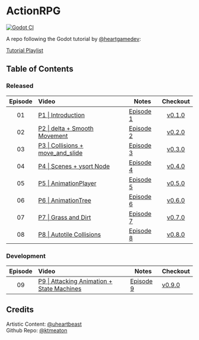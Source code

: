 # ActionRPG

[![Godot CI](https://github.com/ktmeaton/ActionRPG/actions/workflows/ci.yaml/badge.svg)](https://github.com/ktmeaton/ActionRPG/actions/workflows/ci.yaml)

A repo following the Godot tutorial by [@heartgamedev](https://www.heartgamedev.com/):

[Tutorial Playlist](https://www.youtube.com/watch?v=mAbG8Oi-SvQ&list=PL9FzW-m48fn2SlrW0KoLT4n5egNdX-W9a&ab_channel=HeartBeast)

## Table of Contents

### Released

| Episode   | Video    | Notes     | Checkout   |
|:---------:|:---------|-----------|:------------:|
| 01      | [P1 \| Introduction](https://www.youtube.com/watch?v=mAbG8Oi-SvQ)                | [Episode 1](https://github.com/ktmeaton/ActionRPG/blob/dev/docs/notes/Notes_v0.1.0.md) | [v0.1.0](https://github.com/ktmeaton/ActionRPG/tree/v0.1.0) |
| 02      | [P2 \| delta + Smooth Movement](https://www.youtube.com/watch?v=EQA9MJ5_TxU)     | [Episode 2](https://github.com/ktmeaton/ActionRPG/blob/dev/docs/notes/Notes_v0.2.0.md) | [v0.2.0](https://github.com/ktmeaton/ActionRPG/tree/v0.2.0) |
| 03      | [P3 \| Collisions + move_and_slide](https://www.youtube.com/watch?v=TQKXU7iSWUU) | [Episode 3](https://github.com/ktmeaton/ActionRPG/blob/dev/docs/notes/Notes_v0.3.0.md) | [v0.3.0](https://github.com/ktmeaton/ActionRPG/tree/v0.3.0) |
| 04      | [P4 \| Scenes + ysort Node](https://www.youtube.com/watch?v=UfKMgHbaGow)         | [Episode 4](https://github.com/ktmeaton/ActionRPG/blob/dev/docs/notes/Notes_v0.4.0.md) | [v0.4.0](https://github.com/ktmeaton/ActionRPG/tree/v0.4.0) |
| 05      | [P5 \| AnimationPlayer](https://www.youtube.com/watch?v=wX145eoLFSM)             | [Episode 5](https://github.com/ktmeaton/ActionRPG/blob/dev/docs/notes/Notes_v0.5.0.md) | [v0.5.0](https://github.com/ktmeaton/ActionRPG/tree/v0.5.0) |
| 06      | [P6 \| AnimationTree](https://www.youtube.com/watch?v=Z9aR9IiiHT8)             | [Episode 6](https://github.com/ktmeaton/ActionRPG/blob/dev/docs/notes/Notes_v0.6.0.md) | [v0.6.0](https://github.com/ktmeaton/ActionRPG/tree/v0.6.0) |
| 07      | [P7 \| Grass and Dirt](https://www.youtube.com/watch?v=v75IMavnRUs)             | [Episode 7](https://github.com/ktmeaton/ActionRPG/blob/dev/docs/notes/Notes_v0.7.0.md) | [v0.7.0](https://github.com/ktmeaton/ActionRPG/tree/v0.7.0) |
| 08      | [P8 \| Autotile Collisions](https://www.youtube.com/watch?v=RPgTlxb7Bno)             | [Episode 8](https://github.com/ktmeaton/ActionRPG/blob/dev/docs/notes/Notes_v0.8.0.md) | [v0.8.0](https://github.com/ktmeaton/ActionRPG/tree/v0.8.0) |


### Development

| Episode   | Video    | Notes     | Checkout   |
|:---------:|:---------|-----------|------------|
| 09      | [P9 \| Attacking Animation + State Machines](https://www.youtube.com/watch?v=0nd1zNiy0C4)             | [Episode 9](https://github.com/ktmeaton/ActionRPG/blob/dev/docs/notes/Notes_v0.9.0.md) | [v0.9.0](https://github.com/ktmeaton/ActionRPG/tree/v0.9.0) |

## Credits

Artistic Content: [@uheartbeast](https://github.com/uheartbeast)  
Github Repo: [@ktmeaton](https://github.com/ktmeaton)
